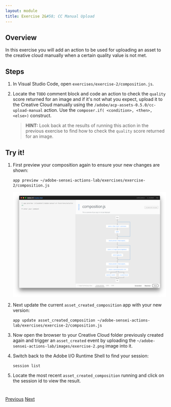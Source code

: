```yaml
---
layout: module
title: Exercise 2&#58; CC Manual Upload 
---
```


## Overview
In this exercise you will add an action to be used for uploading an asset to the creative cloud manually when a certain quality value is not met.

## Steps
1. In Visual Studio Code, open `exercises/exercise-2/composition.js`. 

2. Locate the `TODO` comment block and code an action to check the `quality` score returned for an image and if it's not what you expect, upload it to the Creative Cloud manually using the `/adobe/acp-assets-0.5.0/cc-upload-manual` action. Use the `composer.if( <condition>, <then>, <else>)` construct.
    
   > **HINT:** Look back at the results of running this action in the previous exercise to find how to check the `quality` score returned for an image.
   
   <!-- 
    * TODO: check the image quality. If quality is not met, upload
    * the asset into a folder invoking the '/adobe/acp-assets-0.5.0/cc-upload-manual' action.
    * Use composer.if( <condition>, <then>, <else>) construct.
    * For <then> you can choose to simply return the params using: 
    * (params) => params
     */```

     SOLUTION
      composer.if(
        params => params.scores.quality > 0.64,
        /* if quality is met, process the image and upload to AEM */
        (params) => params,
        /* if quality is NOT met, copy asset to manual process folder in CC */
        '/adobe/acp-assets-0.5.0/cc-upload-manual')
     -->

## Try it!
1. First preview your composition again to ensure your new changes are shown:

       app preview ~/adobe-sensei-actions-lab/exercises/exercise-2/composition.js

      ![](images/exercise2-flow.png)

2. Next update the current `asset_created_composition` app with your new version:

       app update asset_created_composition ~/adobe-sensei-actions-lab/exercises/exercise-2/composition.js

3. Now open the browser to your Creative Cloud folder previously created again and trigger an `asset_created` event by uploading the `~/adobe-sensei-actions-lab/images/exercise-2.png` image into it.

5. Switch back to the Adobe I/O Runtime Shell to find your session:

       session list

6. Locate the most recent `asset_created_composition` running and click on the session id to view the result.

<div class="row" style="margin-top:40px;">
<div class="col-sm-12">
<a href="lesson5.html" class="btn btn-default"><i class="glyphicon glyphicon-chevron-left"></i> Previous</a>
<a href="lesson7.html" class="btn btn-default pull-right">Next <i class="glyphicon
glyphicon-chevron-right"></i></a>
</div>
</div>
